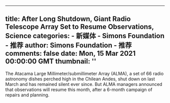 
---
title: After Long Shutdown, Giant Radio Telescope Array Set to Resume Observations, Science
categories: 
    - 新媒体
    - Simons Foundation - 推荐
author: Simons Foundation - 推荐
comments: false
date: Mon, 15 Mar 2021 00:00:00 GMT
thumbnail: ''
---

<div>   
<p></p><p>The Atacama Large Millimeter/submillimeter Array (ALMA), a set of 66 radio astronomy dishes perched high in the Chilean Andes, shut down on last March and has remained silent ever since. But ALMA managers announced that observations will resume this month, after a 6-month campaign of repairs and planning.</p>
<p></p>
            
</div>
            